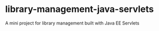 # library-management-java-servlets
A mini project for library management built with Java EE Servlets

